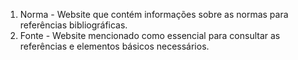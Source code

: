 1. Norma - Website que contém informações sobre as normas para referências bibliográficas.
2. Fonte - Website mencionado como essencial para consultar as referências e elementos básicos necessários.